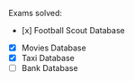 Exams solved:  
   * [х] Football Scout Database
   * [x] Movies Database
   * [x] Taxi Database
   * [ ] Bank Database